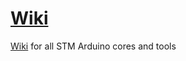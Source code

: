 # [Wiki](https://github.com/stm32duino/Arduino_Core_STM32/wiki)
[Wiki](https://github.com/stm32duino/Arduino_Core_STM32/wiki) for all STM Arduino cores and tools
